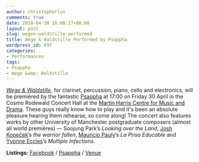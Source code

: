 ```yaml
---
author: christopherlux
comments: true
date: 2010-04-30 16:00:27+00:00
layout: post
slug: wegen-waldstille-performed
title: Wege & Waldstille Performed by Psappha
wordpress_id: 697
categories:
- Performances
tags:
- Psappha
- Wege &amp; Waldstille
---
```


[_Wege & Waldstille_](http://www.chrisswithinbank.net/2010/04/wegen-und-waldstille/), for clarinet, percussion, piano, cello and electronics, will be premièred by the fantastic [Psappha](http://www.psappha.com/) at 17:00 on Friday 30 April in the Cosmo Rodewald Concert Hall at the [Martin Harris Centre for Music and Drama](http://www.arts.manchester.ac.uk/martinharriscentre/). These guys really know how to play and it's been an absolute pleasure hearing them rehearse, so come along! The concert also features works by other University of Manchester postgraduate composers (almost all world premières) — Soojung Park’s _Looking over the Land_, [Josh Kopeček](http://www.joshkopecek.co.uk/)’s _the warrior fallen_, [Mauricio  Pauly](http://www.mauriciopauly.com/)’s _La Prisa Educable_ and [Yvonne Eccles](http://www.yvonneeccles.com/)’s _Multiple Infections_.

**Listings:** [Facebook](http://www.facebook.com/event.php?eid=116740075021781) / [Psappha](http://www.psappha.com/diary.aspx?y=2010&m=April#event30) / [Venue](http://www.arts.manchester.ac.uk/martinharriscentre/mhceventspage.php?eventid=783)
